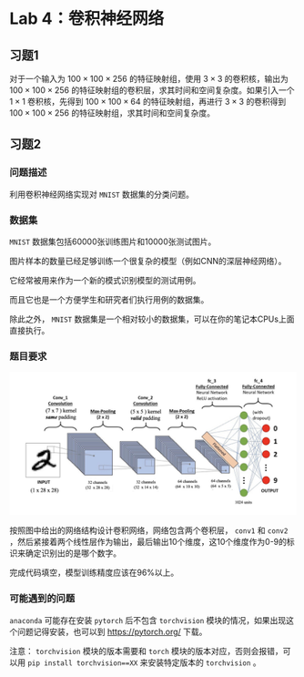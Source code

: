 # Lab 4：卷积神经网络

## 习题1
对于一个输入为 $100 \times 100 \times 256$ 的特征映射组，使用 $3 \times 3$ 的卷积核，输出为 $100 \times 100 \times 256$ 的特征映射组的卷积层，求其时间和空间复杂度。如果引入一个 $1 \times 1$ 卷积核，先得到 $100 \times 100 \times 64$ 的特征映射组，再进行 $3 \times 3$ 的卷积得到 $100 \times 100 \times 256$ 的特征映射组，求其时间和空间复杂度。

## 习题2

### 问题描述

利用卷积神经网络实现对 `MNIST` 数据集的分类问题。

### 数据集

`MNIST` 数据集包括60000张训练图片和10000张测试图片。

图片样本的数量已经足够训练一个很复杂的模型（例如CNN的深层神经网络）。

它经常被用来作为一个新的模式识别模型的测试用例。

而且它也是一个方便学生和研究者们执行用例的数据集。

除此之外， `MNIST` 数据集是一个相对较小的数据集，可以在你的笔记本CPUs上面直接执行。

### 题目要求

![CNN_structure](./images/CNN_structure.png)

按照图中给出的网络结构设计卷积网络，网络包含两个卷积层， `conv1` 和 `conv2` ，然后紧接着两个线性层作为输出，最后输出10个维度，这10个维度作为0-9的标识来确定识别出的是哪个数字。

完成代码填空，模型训练精度应该在96%以上。

### 可能遇到的问题

`anaconda` 可能存在安装 `pytorch` 后不包含 `torchvision` 模块的情况，如果出现这个问题记得安装，也可以到 https://pytorch.org/ 下载。

注意： `torchvision` 模块的版本需要和 `torch` 模块的版本对应，否则会报错，可以用 `pip install torchvision==XX` 来安装特定版本的 `torchvision` 。

